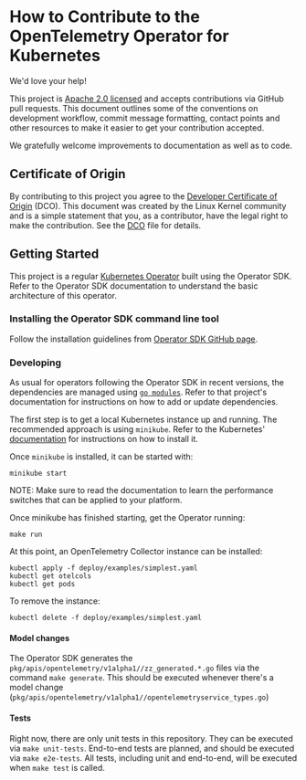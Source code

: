 # How to Contribute to the OpenTelemetry Operator for Kubernetes

We'd love your help!

This project is [Apache 2.0 licensed](LICENSE) and accepts contributions via GitHub pull requests. This document outlines some of the conventions on development workflow, commit message formatting, contact points and other resources to make it easier to get your contribution accepted.

We gratefully welcome improvements to documentation as well as to code.

## Certificate of Origin

By contributing to this project you agree to the [Developer Certificate of Origin](https://developercertificate.org/) (DCO). This document was created by the Linux Kernel community and is a simple statement that you, as a contributor, have the legal right to make the contribution. See the [DCO](DCO) file for details.

## Getting Started

This project is a regular [Kubernetes Operator](https://coreos.com/operators/)  built using the Operator SDK. Refer to the Operator SDK documentation to understand the basic architecture of this operator.

### Installing the Operator SDK command line tool

Follow the installation guidelines from [Operator SDK GitHub page](https://github.com/operator-framework/operator-sdk).

### Developing

As usual for operators following the Operator SDK in recent versions, the dependencies are managed using [`go modules`](https://golang.org/doc/go1.11#modules). Refer to that project's documentation for instructions on how to add or update dependencies.

The first step is to get a local Kubernetes instance up and running. The recommended approach is using `minikube`. Refer to the Kubernetes'  [documentation](https://kubernetes.io/docs/tasks/tools/install-minikube/) for instructions on how to install it.

Once `minikube` is installed, it can be started with:

```
minikube start
```

NOTE: Make sure to read the documentation to learn the performance switches that can be applied to your platform.

Once minikube has finished starting, get the Operator running:

```
make run
```

At this point, an OpenTelemetry Collector instance can be installed:

```
kubectl apply -f deploy/examples/simplest.yaml
kubectl get otelcols
kubectl get pods
```

To remove the instance:

```
kubectl delete -f deploy/examples/simplest.yaml
```

#### Model changes

The Operator SDK generates the `pkg/apis/opentelemetry/v1alpha1//zz_generated.*.go` files via the command `make generate`. This should be executed whenever there's a model change (`pkg/apis/opentelemetry/v1alpha1//opentelemetryservice_types.go`)

#### Tests

Right now, there are only unit tests in this repository. They can be executed via `make unit-tests`. End-to-end tests are planned, and should be executed via `make e2e-tests`. All tests, including unit and end-to-end, will be executed when `make test` is called.
